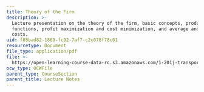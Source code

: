 ```yaml
---
title: Theory of the Firm
description: >-
  Lecture presentation on the theory of the firm, basic concepts, production
  functions, profit maximization and cost minimization, and average and marginal
  costs.
uid: f85bad82-1869-fc92-7af7-c2c078f78c01
resourcetype: Document
file_type: application/pdf
file: >-
  https://open-learning-course-data-rc.s3.amazonaws.com/1-201j-transportation-systems-analysis-demand-and-economics-fall-2008/f85bad821869fc927af7c2c078f78c01_MIT1_201JF08_lec09.pdf
ocw_type: OCWFile
parent_type: CourseSection
parent_title: Lecture Notes
---
```


